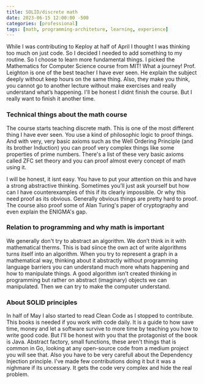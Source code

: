 ```yaml
---
title: SOLID/discrete math
date: 2023-06-15 12:00:00 -500
categories: [professional]
tags: [math, programming-architeture, learning, experience]
---
```


While I was contributing to Keploy at half of April I thought I was thinking too much on just code. So I decided I needed to add something to my routine. So I choose to learn more fundamental things. I picked the Mathematics for Computer Science course from MIT! What a journey!
Prof. Leighton is one of the best teacher I have ever seen. He explain the subject deeply without keep hours on the same thing. Also, they make you think, you cannot go to another lecture without make exercises and really understand what’s happening. I'll be honest I didnt finish the course. But I really want to finish it another time.

### Technical things about the math course
The course starts teaching discrete math. This is one of the most different thing I have ever seen. You use a kind of philosophic logic to proof things. And with very, very basic axioms such as the Well Ordering Principle (and its brother Induction) you can proof very complex things like some properties of prime numbers. There's a list of these very basic axioms called ZFC set theory and you can proof almost every concept of math using it.

I will be honest, it isnt easy. You have to put your attention on this and have a strong abstractive thinking. Sometimes you’ll just ask yourself but how can I have counterexamples of this if its clearly impossible. Or why this need proof as its obvious. Generally obvious things are pretty hard to proof. The course also proof some of Alan Turing's paper of cryptography and even explain the ENIGMA's gap. 

### Relation to programming and why math is important
We generally don't try to abstract an algorithm. We don’t think in it with mathematical therms. This is bad siince the own act of write algorithms turns itself into an algorithm. When you try to represent a graph in a mathematical way, thinking about it abstractly without programming language barriers you can understand much more whats happening and how to manipulate things. A good algorithm isn’t created thinking in programming but rather on abstract (imaginary) objects we can manipulated. Then we can try to make the computer understand. 

### About SOLID principles
In half of May I also started to read Clean Code as I stopped to contribute. This books is needed if you work with code daily. It is a guide to how save time, money and let a software survive to more time by teaching you how to write good code. But I'll be honest with you that the protagonist of the book is Java. Abstract factory, small functions, these aren't things that is common in Go, looking at any open-source code from a medium project you will see that. 
Also you have to be very carefull about the Dependency Injection principle. I've made few contributions doing it but it was a nighmare if its uncessary. It gets the code very complex and hide the real problem.




